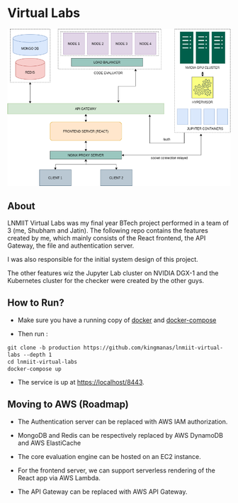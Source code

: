# Virtual Labs

![Virtual Labs](./misc/system_design.png)

## About

LNMIIT Virtual Labs was my final year BTech project performed in a team of 3 (me, Shubham and Jatin). The following repo contains
the features created by me, which mainly consists of the React frontend, the API Gateway, the file and authentication server.

I was also responsible for the initial system design of this project.

The other features wiz the Jupyter Lab cluster on NVIDIA DGX-1 and the Kubernetes cluster for the checker were created by the other
guys.

## How to Run?

- Make sure you have a running copy of [docker](https://docs.docker.com/engine/install/) and [docker-compose](https://docs.docker.com/compose/install/)

- Then run :

```
git clone -b production https://github.com/kingmanas/lnmiit-virtual-labs --depth 1
cd lnmiit-virtual-labs
docker-compose up
```
- The service is up at [https://localhost/8443](https://localhost:8443).

## Moving to AWS (Roadmap)

- The Authentication server can be replaced with AWS IAM authorization.

- MongoDB and Redis can be respectively replaced by AWS DynamoDB and AWS ElastiCache

- The core evaluation engine can be hosted on an EC2 instance.

- For the frontend server, we can support serverless rendering of the React app
  via AWS Lambda.

- The API Gateway can be replaced with AWS API Gateway.
